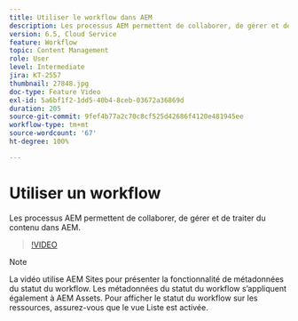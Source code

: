 ```yaml
---
title: Utiliser le workflow dans AEM
description: Les processus AEM permettent de collaborer, de gérer et de traiter du contenu dans AEM.
version: 6.5, Cloud Service
feature: Workflow
topic: Content Management
role: User
level: Intermediate
jira: KT-2557
thumbnail: 27848.jpg
doc-type: Feature Video
exl-id: 5a6bf1f2-1dd5-40b4-8ceb-03672a36869d
duration: 205
source-git-commit: 9fef4b77a2c70c8cf525d42686f4120e481945ee
workflow-type: tm+mt
source-wordcount: '67'
ht-degree: 100%

---
```


# Utiliser un workflow

Les processus AEM permettent de collaborer, de gérer et de traiter du contenu dans AEM.

>[!VIDEO](https://video.tv.adobe.com/v/27848?quality=12&learn=on)

>[!NOTE]
>
> La vidéo utilise AEM Sites pour présenter la fonctionnalité de métadonnées du statut du workflow. Les métadonnées du statut du workflow s’appliquent également à AEM Assets. Pour afficher le statut du workflow sur les ressources, assurez-vous que le vue Liste est activée.
